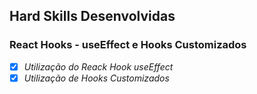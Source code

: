 ## Hard Skills Desenvolvidas

### React Hooks - useEffect e Hooks Customizados

- [X] _Utilização do Reack Hook useEffect_
- [X] _Utilização de Hooks Customizados_
